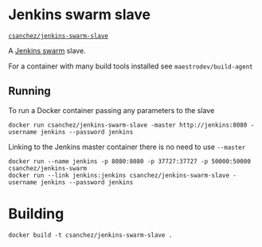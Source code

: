 # Jenkins swarm slave

[`csanchez/jenkins-swarm-slave`](https://registry.hub.docker.com/u/csanchez/jenkins-swarm-slave/)

A [Jenkins swarm](https://wiki.jenkins-ci.org/display/JENKINS/Swarm+Plugin) slave.

For a container with many build tools installed see `maestrodev/build-agent`

## Running

To run a Docker container passing any parameters to the slave

    docker run csanchez/jenkins-swarm-slave -master http://jenkins:8080 -username jenkins --password jenkins

Linking to the Jenkins master container there is no need to use `--master`

    docker run --name jenkins -p 8080:8080 -p 37727:37727 -p 50000:50000 csanchez/jenkins-swarm
    docker run --link jenkins:jenkins csanchez/jenkins-swarm-slave -username jenkins --password jenkins


# Building

    docker build -t csanchez/jenkins-swarm-slave .
